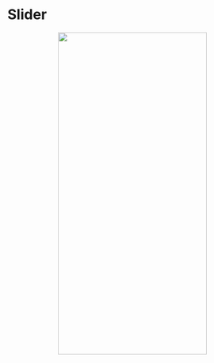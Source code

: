 # Slider
<p align="center">
<img src="https://docs.google.com/uc?id=1jNbfzEaeRJgsTqARxOOu7w8pzGpMYyJ8" height="649" width="300">
</p>

```dart

```

